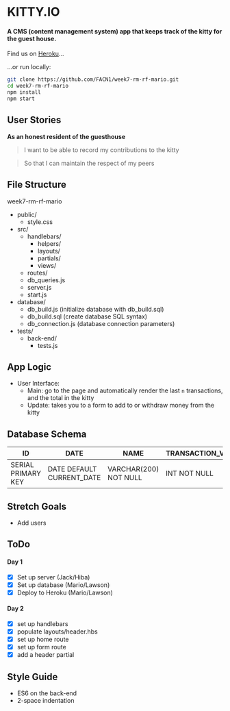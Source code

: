 # KITTY.IO

#### A CMS (content management system) app that keeps track of the kitty for the guest house.

Find us on [Heroku](https://kittyio.herokuapp.com/)...

...or run locally:
```bash
git clone https://github.com/FACN1/week7-rm-rf-mario.git
cd week7-rm-rf-mario
npm install
npm start
```

## User Stories
**As an honest resident of the guesthouse**
> I want to be able to record my contributions to the kitty

> So that I can maintain the respect of my peers

## File Structure
week7-rm-rf-mario
- public/
  + style.css
- src/
  + handlebars/
    + helpers/
    + layouts/
    + partials/
    + views/
  + routes/
  + db_queries.js
  + server.js
  + start.js
- database/
  + db_build.js (initialize database with db_build.sql)
  + db_build.sql (create database SQL syntax)
  + db_connection.js (database connection parameters)
- tests/
  + back-end/
    + tests.js

## App Logic
- User Interface:
  - Main: go to the page and automatically render the last `n` transactions, and the total in the kitty
  - Update: takes you to a form to add to or withdraw money from the kitty

## Database Schema

| ID  | DATE | NAME | TRANSACTION_VALUE |
| ------------- | ------------- | ------------- | ------------- |
| SERIAL PRIMARY KEY | DATE DEFAULT CURRENT_DATE  |  VARCHAR(200) NOT NULL  |  INT NOT NULL

## Stretch Goals
- Add users

## ToDo
#### Day 1
- [x] Set up server (Jack/Hiba)
- [x] Set up database (Mario/Lawson)
- [x] Deploy to Heroku (Mario/Lawson)

#### Day 2
- [x] set up handlebars
- [x] populate layouts/header.hbs
- [x] set up home route
- [x] set up form route
- [x] add a header partial

## Style Guide
- ES6 on the back-end
- 2-space indentation
